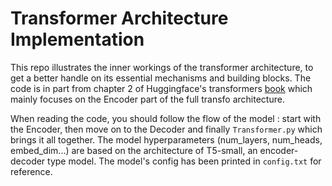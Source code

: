 # Transformer Architecture Implementation
This repo illustrates the inner workings of the transformer architecture, to get a better handle on its essential mechanisms and building blocks.
The code is in part from chapter 2 of Huggingface's transformers [book](https://www.amazon.fr/Natural-Language-Processing-Transformers-Applications/dp/1098103246/ref=sr_1_1?__mk_fr_FR=%C3%85M%C3%85%C5%BD%C3%95%C3%91&crid=18DWPJDRYVTZ5&keywords=hugging+face&qid=1657359257&sprefix=huggingface%2Caps%2C61&sr=8-1)
which mainly focuses on the Encoder part of the full transfo architecture.  

When reading the code, you should follow the flow of the model : start with the Encoder, then move on to the Decoder 
and finally `Transformer.py` which brings it all together.  The model hyperparameters (num_layers, num_heads, embed_dim...) are based 
on the architecture of T5-small, an encoder-decoder type model.  The model's config has been printed in `config.txt` for reference.

